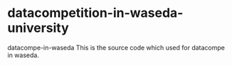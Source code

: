 # datacompetition-in-waseda-university
datacompe-in-waseda
This is the source code which used for datacompe in waseda.
